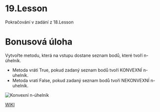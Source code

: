 # 19.Lesson 

Pokračování v zadání z 18.Lesson

# Bonusová úloha

Vytvořte metodu, která na vstupu dostane seznam bodů, které tvoří n-úhelník. 
  - Metoda vrátí True, pokud zadaný seznam bodů tvoří KONVEXNÍ n-uhelník.
  - Metoda vratí False, pokud zadaný seznam bodů tvoří NEKONVEXNÍ n-uhelník.

![Konvexní n-úhelník](https://kdm.karlin.mff.cuni.cz//diplomky/cabri/kapitoly/ctyruhelniky/ctyruhelnik-zaklad.png)

[WIKI](https://cs.wikipedia.org/wiki/Konvexn%C3%AD_mnoho%C3%BAheln%C3%ADk)
